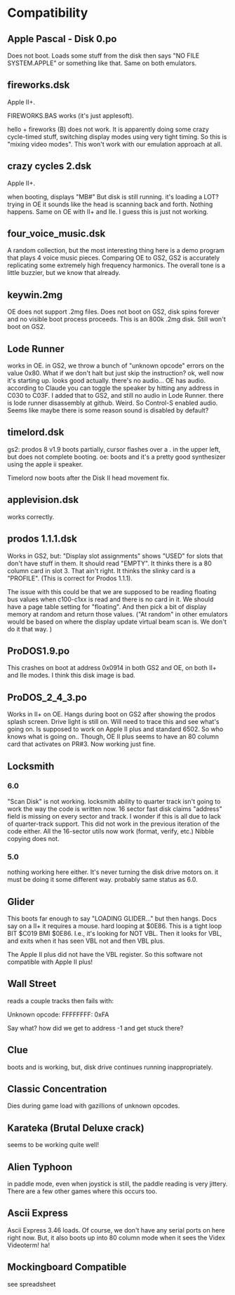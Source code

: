 # Compatibility

## Apple Pascal - Disk 0.po

Does not boot. Loads some stuff from the disk then says "NO FILE SYSTEM.APPLE" or something like that. Same on both emulators.

## fireworks.dsk

Apple II+.

FIREWORKS.BAS works (it's just applesoft).

hello + fireworks (B) does not work. It is apparently doing some crazy cycle-timed stuff, switching display modes using very tight timing.
So this is "mixing video modes". This won't work with our emulation approach at all.

## crazy cycles 2.dsk

Apple II+.

when booting, displays "MB#" But disk is still running. it's loading a LOT? trying in OE it sounds like the head is scanning back and forth.
Nothing happens.
Same on OE with II+ and IIe. I guess this is just not working.

## four_voice_music.dsk

A random collection, but the most interesting thing here is a demo program that plays 4 voice music pieces.
Comparing OE to GS2, GS2 is accurately replicating some extremely high frequency harmonics. The overall tone is a little buzzier, but we know that already.

## keywin.2mg

OE does not support .2mg files.
Does not boot on GS2, disk spins forever and no visible boot process proceeds.
This is an 800k .2mg disk. Still won't boot on GS2.

## Lode Runner

works in OE.
in GS2, we throw a bunch of "unknown opcode" errors on the value 0x80.
What if we don't halt but just skip the instruction? ok, well now it's starting up. looks good actually. 
there's no audio...
OE has audio. according to Claude you can toggle the speaker by hitting any address in C030 to C03F.
I added that to GS2, and still no audio in Lode Runner.
there is lode runner disassembly at github.
Weird. So Control-S enabled audio. Seems like maybe there is some reason sound is disabled by default?

## timelord.dsk

gs2: prodos 8 v1.9 boots partially, cursor flashes over a . in the upper left, but does not complete booting.
oe: boots and it's a pretty good synthesizer using the apple ii speaker.

Timelord now boots after the Disk II head movement fix.

## applevision.dsk

works correctly.

## prodos 1.1.1.dsk

Works in GS2, but:
"Display slot assignments" shows "USED" for slots that don't have stuff in them. It should read "EMPTY".
It thinks there is a 80 column card in slot 3. That ain't right.
It thinks the slinky card is a "PROFILE". (This is correct for Prodos 1.1.1).

The issue with this could be that we are supposed to be reading floating bus values when c100-c1xx is read and there is no card in it. We should have a page table setting for "floating". And then pick a bit of display memory at random and return those values. ("At random" in other emulators would be based on where the display update virtual beam scan is. We don't do it that way. )

## ProDOS1.9.po

This crashes on boot at address 0x0914 in both GS2 and OE, on both II+ and IIe modes. I think this disk image is bad.

## ProDOS_2_4_3.po 

Works in II+ on OE. 
Hangs during boot on GS2 after showing the prodos splash screen. Drive light is still on.
Will need to trace this and see what's going on. Is supposed to work on Apple II plus and standard 6502. So who knows what is going on..
Though, OE II plus seems to have an 80 column card that activates on PR#3.
Now working just fine.

## Locksmith

### 6.0 
"Scan Disk" is not working.
locksmith ability to quarter track isn't going to work the way the code is written now.
16 sector fast disk claims "address" field is missing on every sector and track. I wonder if this is all due to lack of quarter-track support.
This did not work in the previous iteration of the code either.
All the 16-sector utils now work (format, verify, etc.) Nibble copying does not.

### 5.0
nothing working here either. It's never turning the disk drive motors on. it must be doing it some different way.
probably same status as 6.0.

## Glider

This boots far enough to say "LOADING GLIDER..." but then hangs. Docs say on a II+ it requires a mouse.
hard looping at $0E86. This is a tight loop BIT $C019 BMI $0E86. I.e., it's looking for NOT VBL. Then it looks for VBL, and exits when it has seen VBL not and then VBL plus.

The Apple II plus did not have the VBL register. So this software not compatible with Apple II plus!

## Wall Street

reads a couple tracks then fails with:

Unknown opcode: FFFFFFFF: 0xFA

Say what? how did we get to address -1 and get stuck there?

## Clue

boots and is working, but, disk drive continues running inappropriately. 

## Classic Concentration

Dies during game load with gazillions of unknown opcodes.

## Karateka (Brutal Deluxe crack)

seems to be working quite well!

## Alien Typhoon

in paddle mode, even when joystick is still, the paddle reading is very jittery. There are a few other games where this occurs too.

## Ascii Express

Ascii Express 3.46 loads. Of course, we don't have any serial ports on here right now. But, it also boots up into 80 column mode when it sees the Videx Videoterm! ha!


## Mockingboard Compatible

see spreadsheet
